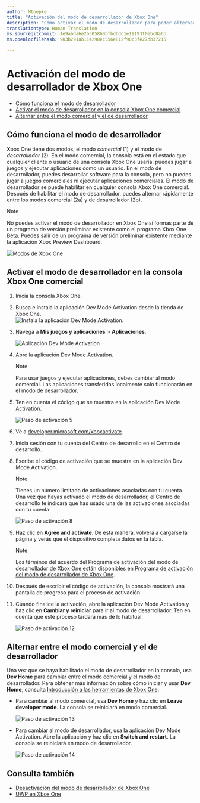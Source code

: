 ```yaml
---
author: Mtoepke
title: "Activación del modo de desarrollador de Xbox One"
description: "Cómo activar el modo de desarrollador para poder alternar entre el modo comercial y el modo de desarrollador."
translationtype: Human Translation
ms.sourcegitcommit: 1e9abda6e2b505860bfbdbdc1e19193f0ebc8a6b
ms.openlocfilehash: 903b291ab114298ec556e812f90c3fe27db37215

---
```


# <a name="xbox-one-developer-mode-activation"></a>Activación del modo de desarrollador de Xbox One

* [Cómo funciona el modo de desarrollador](#how-developer-mode-works)
* [Activar el modo de desarrollador en la consola Xbox One comercial](#activate-developer-mode-on-your-retail-xbox-one-console)  
* [Alternar entre el modo comercial y el de desarrollador](#switch-between-retail-and-developer-mode)

## <a name="how-developer-mode-works"></a>Cómo funciona el modo de desarrollador
Xbox One tiene dos modos, el modo *comercial* (1) y el modo de *desarrollador* (2). En el modo comercial, la consola está en el estado que cualquier cliente o usuario de una consola Xbox One usaría: puedes jugar a juegos y ejecutar aplicaciones como un usuario. En el modo de desarrollador, puedes desarrollar software para la consola, pero no puedes jugar a juegos comerciales ni ejecutar aplicaciones comerciales.
El modo de desarrollador se puede habilitar en cualquier consola Xbox One comercial. Después de habilitar el modo de desarrollador, puedes alternar rápidamente entre los modos comercial (2a) y de desarrollador (2b).

> [!NOTE]
> No puedes activar el modo de desarrollador en Xbox One si formas parte de un programa de versión preliminar existente como el programa Xbox One Beta. Puedes salir de un programa de versión preliminar existente mediante la aplicación Xbox Preview Dashboard. 

![Modos de Xbox One](images/dev-mode-flow.png)

## <a name="activate-developer-mode-on-your-retail-xbox-one-console"></a>Activar el modo de desarrollador en la consola Xbox One comercial

1.  Inicia la consola Xbox One.

2.  Busca e instala la aplicación Dev Mode Activation desde la tienda de Xbox One.  
    ![Instala la aplicación Dev Mode Activation.](images/activation-store-search.png)

3.  Navega a **Mis juegos y aplicaciones** > **Aplicaciones**.

    ![Aplicación Dev Mode Activation](images/activation-step-3.png)
4. Abre la aplicación Dev Mode Activation.    
    
    > [!NOTE]
    > Para usar juegos y ejecutar aplicaciones, debes cambiar al modo comercial. Las aplicaciones transferidas localmente solo funcionarán en el modo de desarrollador.

5.  Ten en cuenta el código que se muestra en la aplicación Dev Mode Activation.  

    ![Paso de activación 5](images/activation-step-5.png)  
    
6.  Ve a [developer.microsoft.com/xboxactivate](https://developer.microsoft.com/xboxactivate).
7.  Inicia sesión con tu cuenta del Centro de desarrollo en el Centro de desarrollo.  
8.  Escribe el código de activación que se muestra en la aplicación Dev Mode Activation.   
   
    > [!NOTE]
    > Tienes un número limitado de activaciones asociadas con tu cuenta. Una vez que hayas activado el modo de desarrollador, el Centro de desarrollo te indicará que has usado una de las activaciones asociadas con tu cuenta. 
    
    ![Paso de activación 8](images/activation-step-8.png)    
    
9.  Haz clic en **Agree and activate**. De esta manera, volverá a cargarse la página y verás que el dispositivo completa datos en la tabla.
    
    > [!NOTE]
    > Los términos del acuerdo del Programa de activación del modo de desarrollador de Xbox One están disponibles en [Programa de activación del modo de desarrollador de Xbox One](http://go.microsoft.com/fwlink/p/?LinkId=760399).

10. Después de escribir el código de activación, la consola mostrará una pantalla de progreso para el proceso de activación.  
    
11. Cuando finalice la activación, abre la aplicación Dev Mode Activation y haz clic en **Cambiar y reiniciar** para ir al modo de desarrollador. Ten en cuenta que este proceso tardará más de lo habitual.  

    ![Paso de activación 12](images/activation-step-12.png)   
    

    
## <a name="switch-between-retail-and-developer-mode"></a>Alternar entre el modo comercial y el de desarrollador
Una vez que se haya habilitado el modo de desarrollador en la consola, usa **Dev Home** para cambiar entre el modo comercial y el modo de desarrollador. Para obtener más información sobre cómo iniciar y usar **Dev Home**, consulta [Introducción a las herramientas de Xbox One](introduction-to-xbox-tools.md).

* Para cambiar al modo comercial, usa **Dev Home** y haz clic en **Leave developer mode**. La consola se reiniciará en modo comercial.    

  ![Paso de activación 13](images/activation-step-13.png)  
  
* Para cambiar al modo de desarrollador, usa la aplicación Dev Mode Activation. Abre la aplicación y haz clic en **Switch and restart**. La consola se reiniciará en modo de desarrollador.  

  ![Paso de activación 14](images/activation-step-12.png)  

## <a name="see-also"></a>Consulta también
- [Desactivación del modo de desarrollador de Xbox One](devkit-deactivation.md)
- [UWP en Xbox One](index.md)



<!--HONumber=Dec16_HO1-->


